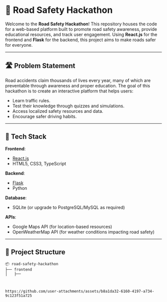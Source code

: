 # 🚦 Road Safety Hackathon

Welcome to the **Road Safety Hackathon**! This repository houses the code for a web-based platform built to promote road safety awareness, provide educational resources, and track user engagement. Using **React.js** for the frontend and **Flask** for the backend, this project aims to make roads safer for everyone.

---

## 🛣️ Problem Statement

Road accidents claim thousands of lives every year, many of which are preventable through awareness and proper education. The goal of this hackathon is to create an interactive platform that helps users:

- Learn traffic rules.
- Test their knowledge through quizzes and simulations.
- Access localized safety resources and data.
- Encourage safer driving habits.

---

## 🚀 Tech Stack

**Frontend**:  
- [React.js](https://reactjs.org/)  
- HTML5, CSS3, TypeScript  

**Backend**:  
- [Flask](https://flask.palletsprojects.com/)  
- Python  

**Database**:  
- SQLite (or upgrade to PostgreSQL/MySQL as required)  

**APIs**:  
- Google Maps API (for location-based resources)  
- OpenWeatherMap API (for weather conditions impacting road safety)

---

## 📂 Project Structure

```plaintext
📦 road-safety-hackathon
├── frontend
│   ├──



https://github.com/user-attachments/assets/b8a1da32-6160-4197-a734-9c123f51a725

